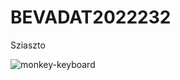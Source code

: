 # BEVADAT2022232
 
Sziaszto

![monkey-keyboard](https://user-images.githubusercontent.com/92088275/222407600-ff7ccfd6-0671-4272-8128-531ed6b07f5f.gif)
